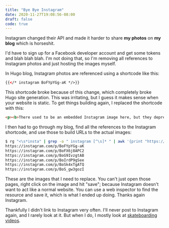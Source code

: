 ```yaml
---
title: "Bye Bye Instagram"
date: 2020-11-27T19:08:56-08:00
draft: false
code: true
---
```


Instagram changed their API and made it harder to share **my photos** on **my blog** which is horseshit.

I'd have to sign up for a Facebook developer account and get some tokens and blah blah blah. I'm not doing that, so I'm removing all references to Instagram photos and just hosting the images myself.

In Hugo blog, Instagram photos are referenced using a shortcode like this:

```html
{{</* instagram BoFYpYGg-aK */>}}
```

This shortcode broke because of this change, which completely broke Hugo site generation. This was irritating, but I guess it makes sense when your website is static. To get things building again, I replaced the shortcode with this:

```html
<p><b>There used to be an embedded Instagram image here, but they deprecated the easy to use public API. I'm working on having this site not touch Instagram.</b></p>
```

I then had to go through my blog, find all the references to the Instagram shortcode, and use those to build URLs to the actual images:

```bash
$ rg "<\s*insta" | grep -o " instagram [^\s]* " | awk '{print "https://instagram.com/p/"$2}'
https://instagram.com/p/BoFYpYGg-aK
https://instagram.com/p/BoFX6j8APC2
https://instagram.com/p/BoG9IvzgtAB
https://instagram.com/p/BoIrdP9gSee
https://instagram.com/p/BoSk4xTgATQ
https://instagram.com/p/BoS_gw3gozI
```

These are the images that I need to replace. You can't just open those pages, right click on the image and hit "save"; because Instagram doesn't want to act like a normal website. You can use a web inspector to find the resource and save it, which is what I ended up doing. Thanks again Instagram.

Thankfully I didn't link to Instagram very often. I'll never post to Instagram again, and I rarely look at it. But when I do, I mostly look at [skateboarding videos](<https://www.instagram.com/p/CHo7i9NlI3c/>).
